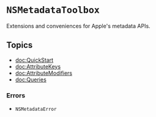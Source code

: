 # ``NSMetadataToolbox``

Extensions and conveniences for Apple's metadata APIs.


## Topics

- <doc:QuickStart>
- <doc:AttributeKeys>
- <doc:AttributeModifiers>
- <doc:Queries>


### Errors

- ``NSMetadataError``
